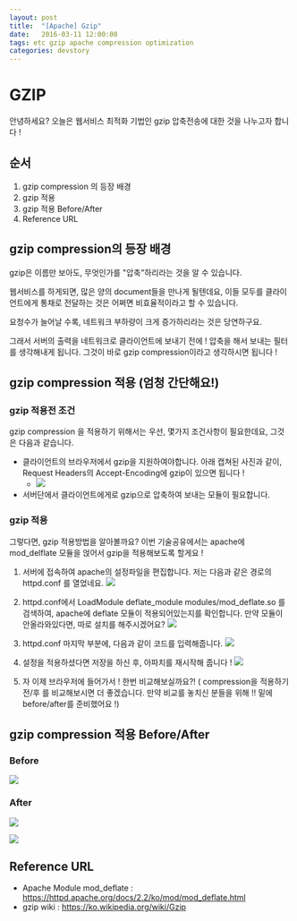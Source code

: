 ```yaml
---
layout: post
title:  "[Apache] Gzip"
date:   2016-03-11 12:00:00
tags: etc gzip apache compression optimization
categories: devstory
---
```


# GZIP
안녕하세요? 오늘은 웹서비스 최적화 기법인 gzip 압축전송에 대한 것을 나누고자 합니다 !

## 순서
1. gzip compression 의 등장 배경
2. gzip 적용
3. gzip 적용 Before/After
4. Reference URL

## gzip compression의 등장 배경
gzip은 이름만 보아도, 무엇인가를 "압축"하리라는 것을 알 수 있습니다.

웹서비스를 하게되면, 많은 양의 document들을 만나게 될텐데요, 이들 모두를 클라이언트에게 통채로 전달하는 것은 어쩌면 비효율적이라고 할 수 있습니다. 

요청수가 늘어날 수록, 네트워크 부하량이 크게 증가하리라는 것은 당연하구요.


그래서 서버의 출력을 네트워크로 클라이언트에 보내기 전에 ! 압축을 해서 보내는 필터를 생각해내게 됩니다. 그것이 바로 gzip compression이라고 생각하시면 됩니다 !


## gzip compression 적용 (엄청 간단해요!)

### gzip 적용전 조건
gzip compression 을 적용하기 위해서는 우선, 몇가지 조건사항이 필요한데요, 그것은 다음과 같습니다.

- 클라이언트의 브라우저에서 gzip을 지원하여야합니다. 아래 캡쳐된 사진과 같이, Request Headers의 Accept-Encoding에 gzip이 있으면 됩니다 !
    - ![](https://raw.githubusercontent.com/karl-park/karl-park.github.io/master/assets/images/gzip/gzip%20browser.png)
- 서버단에서 클라이언트에게로 gzip으로 압축하여 보내는 모듈이 필요합니다.


### gzip 적용

그렇다면, gzip 적용방법을 알아볼까요? 
이번 기술공유에서는 apache에 mod_delflate 모듈을 얹어서 gzip을 적용해보도록 할게요 !

1. 서버에 접속하여 apache의 설정파일을 편집합니다. 저는 다음과 같은 경로의 httpd.conf 를 열었네요.
![](https://raw.githubusercontent.com/karl-park/karl-park.github.io/master/assets/images/gzip/vi%20%EC%97%B4%EA%B8%B0.PNG)

2. httpd.conf에서 LoadModule deflate_module modules/mod_deflate.so 를 검색하여, apache에 deflate 모듈이 적용되어있는지를 확인합니다. 만약 모듈이 안올라와있다면, 따로 설치를 해주시겠어요?
![](https://raw.githubusercontent.com/karl-park/karl-park.github.io/master/assets/images/gzip/LoadModule%20deflate.PNG)

3. httpd.conf 마지막 부분에, 다음과 같이 코드를 입력해줍니다.
![](https://raw.githubusercontent.com/karl-park/karl-park.github.io/master/assets/images/gzip/IfModule%20mod_deflate.png)

4. 설정을 적용하셨다면 저장을 하신 후, 아파치를 재시작해 줍니다 !
![](https://raw.githubusercontent.com/karl-park/karl-park.github.io/master/assets/images/gzip/apachectl%20graceful.PNG)

5. 자 이제 브라우저에 들어가서 ! 한번 비교해보실까요?!
( compression을 적용하기 전/후 를 비교해보시면 더 좋겠습니다. 만약 비교를 놓치신 분들을 위해 !! 밑에 before/after를 준비했어요 !)





## gzip compression 적용 Before/After

### Before

![](https://raw.githubusercontent.com/karl-park/karl-park.github.io/master/assets/images/gzip/before_gzip.png)

### After

![](https://raw.githubusercontent.com/karl-park/karl-park.github.io/master/assets/images/gzip/after_gzip1.png)

![](https://raw.githubusercontent.com/karl-park/karl-park.github.io/master/assets/images/gzip/after_gzip.png)



## Reference URL
- Apache Module mod_deflate : https://httpd.apache.org/docs/2.2/ko/mod/mod_deflate.html
- gzip wiki : https://ko.wikipedia.org/wiki/Gzip